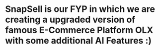 # SnapSell is our FYP in which we are creating a upgraded version of famous E-Commerce Platform OLX with some additional AI Features :)
